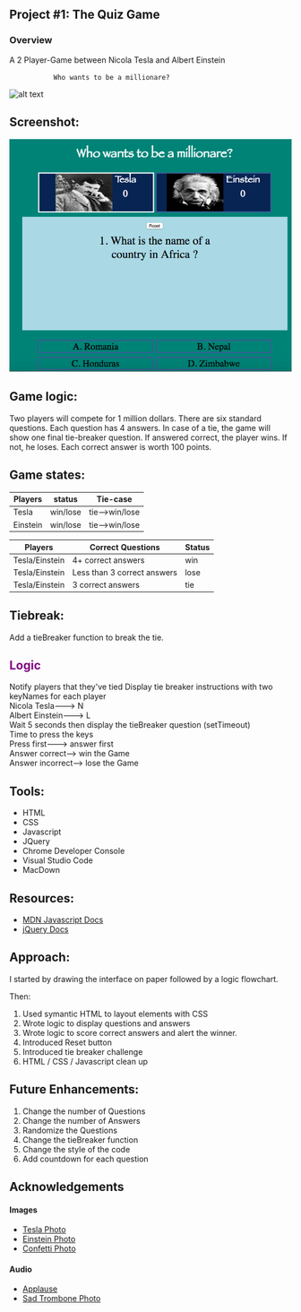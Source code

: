## Project #1: The Quiz Game
### Overview
 
A 2 Player-Game between Nicola Tesla and Albert Einstein

               Who wants to be a millionare?
              
              
![alt text](https://www.savethestudent.org/uploads/greedy-dollar-signs-if.jpg)

 Screenshot:
---   

![alt text](images/screenshot.png)
    
 Game logic:
---  
Two players will compete for 1 million dollars.  There are six standard questions. Each question has 4 answers.  In case of a tie, the game will show one final tie-breaker question.  If answered correct, the player wins.  If not, he loses.  Each correct answer is worth 100 points.

Game states:
---
   
  Players | status | Tie-case
--- | --- | ---
Tesla| win/lose | tie-->win/lose
Einstein | win/lose | tie-->win/lose

  
  Players | Correct Questions | Status
--- | --- | ---
Tesla/Einstein | 4+ correct answers | win
Tesla/Einstein| Less than 3 correct answers | lose
Tesla/Einstein| 3 correct answers | tie


Tiebreak:  
----
Add a tieBreaker function to break the tie.  

## <span style="color:purple">**Logic**</span>  
Notify players that they've tied 
Display tie breaker instructions with two keyNames for each player  
Nicola Tesla---> N  
Albert Einstein---> L  
Wait 5 seconds then display the tieBreaker question (setTimeout)  
Time to press the keys  
Press first---> answer first  
Answer correct--> win the Game  
Answer incorrect--> lose the Game

Tools:
---  
* HTML
* CSS
* Javascript
* JQuery
* Chrome Developer Console
* Visual Studio Code
* MacDown

Resources:
---  
* [MDN Javascript Docs](https://developer.mozilla.org/en-US/docs/Web/JavaScript)  
* [jQuery Docs](https://api.jquery.com/)

Approach:
---
I started by drawing the interface on paper followed by a logic flowchart.

Then:

1. Used symantic HTML to layout elements with CSS  
1. Wrote logic to display questions and answers  
1. Wrote logic to score correct answers and alert the winner.  
1. Introduced Reset button  
1. Introduced tie breaker challenge  
1. HTML / CSS / Javascript clean up  

Future Enhancements:
---
1. Change the number of Questions  
1. Change the number of Answers  
1. Randomize the Questions  
1. Change the tieBreaker function  
1. Change the style of the code 
1. Add countdown for each question 

Acknowledgements
---
#### Images
* [Tesla Photo](https://upload.wikimedia.org/wikipedia/commons/d/d4/N.Tesla.JPG)
* [Einstein Photo](https://images.gr-assets.com/authors/1429114964p5/9810.jpg)
* [Confetti Photo](https://bead109.files.wordpress.com/2017/07/giphy.gif)

#### Audio
* [Applause](http://www.pacdv.com/sounds/people_sounds.html)
* [Sad Trombone Photo](https://www.myinstants.com/instant/sad-trombone/)





